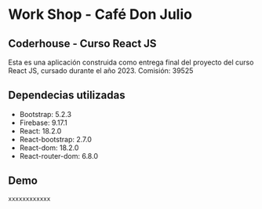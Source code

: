 # Work Shop - Café Don Julio
## Coderhouse - Curso React JS

Esta es una aplicación construida como entrega final del proyecto del curso React JS, cursado durante el año 2023. Comisión: 39525


## Dependecias utilizadas

- Bootstrap: 5.2.3
- Firebase: 9.17.1
- React: 18.2.0
- React-bootstrap: 2.7.0
- React-dom: 18.2.0
- React-router-dom: 6.8.0

## Demo

```sh
xxxxxxxxxxxx
```